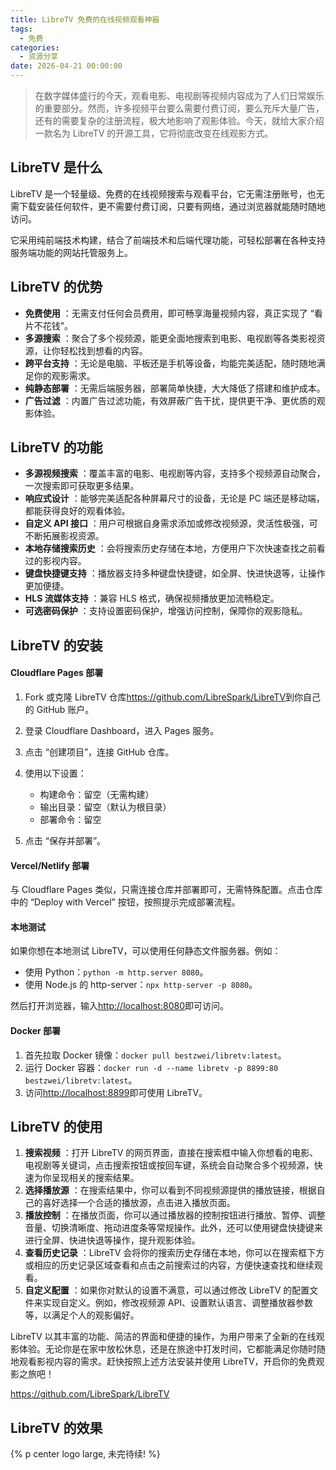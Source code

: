 ```yaml
---
title: LibreTV 免费的在线视频观看神器
tags:
  - 免费
categories:
  - 资源分享
date: 2026-04-21 00:00:00
---
```


> 在数字媒体盛行的今天，观看电影、电视剧等视频内容成为了人们日常娱乐的重要部分。然而，许多视频平台要么需要付费订阅，要么充斥大量广告，还有的需要复杂的注册流程，极大地影响了观影体验。今天，就给大家介绍一款名为 LibreTV 的开源工具，它将彻底改变在线观影方式。

<!-- more -->

## LibreTV 是什么

LibreTV 是一个轻量级、免费的在线视频搜索与观看平台，它无需注册账号，也无需下载安装任何软件，更不需要付费订阅，只要有网络，通过浏览器就能随时随地访问。

它采用纯前端技术构建，结合了前端技术和后端代理功能，可轻松部署在各种支持服务端功能的网站托管服务上。

## LibreTV 的优势

  * **免费使用** ：无需支付任何会员费用，即可畅享海量视频内容，真正实现了 “看片不花钱”。
  * **多源搜索** ：聚合了多个视频源，能更全面地搜索到电影、电视剧等各类影视资源，让你轻松找到想看的内容。
  * **跨平台支持** ：无论是电脑、平板还是手机等设备，均能完美适配，随时随地满足你的观影需求。
  * **纯静态部署** ：无需后端服务器，部署简单快捷，大大降低了搭建和维护成本。
  * **广告过滤** ：内置广告过滤功能，有效屏蔽广告干扰，提供更干净、更优质的观影体验。

## LibreTV 的功能

  * **多源视频搜索** ：覆盖丰富的电影、电视剧等内容，支持多个视频源自动聚合，一次搜索即可获取更多结果。
  * **响应式设计** ：能够完美适配各种屏幕尺寸的设备，无论是 PC 端还是移动端，都能获得良好的观看体验。
  * **自定义 API 接口** ：用户可根据自身需求添加或修改视频源，灵活性极强，可不断拓展影视资源。
  * **本地存储搜索历史** ：会将搜索历史存储在本地，方便用户下次快速查找之前看过的影视内容。
  * **键盘快捷键支持** ：播放器支持多种键盘快捷键，如全屏、快进快退等，让操作更加便捷。
  * **HLS 流媒体支持** ：兼容 HLS 格式，确保视频播放更加流畅稳定。
  * **可选密码保护** ：支持设置密码保护，增强访问控制，保障你的观影隐私。

## LibreTV 的安装

#### Cloudflare Pages 部署

  1. Fork 或克隆 LibreTV 仓库<https://github.com/LibreSpark/LibreTV>到你自己的 GitHub 账户。
  2. 登录 Cloudflare Dashboard，进入 Pages 服务。
  3. 点击 “创建项目”，连接 GitHub 仓库。
  4. 使用以下设置：
     * 构建命令：留空（无需构建）
     * 输出目录：留空（默认为根目录）
     * 部署命令：留空

  5. 点击 “保存并部署”。

#### Vercel/Netlify 部署

与 Cloudflare Pages 类似，只需连接仓库并部署即可，无需特殊配置。点击仓库中的 “Deploy with Vercel” 按钮，按照提示完成部署流程。

#### 本地测试

如果你想在本地测试 LibreTV，可以使用任何静态文件服务器。例如：

  * 使用 Python：`python -m http.server 8080`。
  * 使用 Node.js 的 http-server：`npx http-server -p 8080`。

然后打开浏览器，输入<http://localhost:8080>即可访问。

#### Docker 部署

  1. 首先拉取 Docker 镜像：`docker pull bestzwei/libretv:latest`。
  2. 运行 Docker 容器：`docker run -d --name libretv -p 8899:80 bestzwei/libretv:latest`。
  3. 访问<http://localhost:8899>即可使用 LibreTV。

## LibreTV 的使用

  1. **搜索视频** ：打开 LibreTV 的网页界面，直接在搜索框中输入你想看的电影、电视剧等关键词，点击搜索按钮或按回车键，系统会自动聚合多个视频源，快速为你呈现相关的搜索结果。
  2. **选择播放源** ：在搜索结果中，你可以看到不同视频源提供的播放链接，根据自己的喜好选择一个合适的播放源，点击进入播放页面。
  3. **播放控制** ：在播放页面，你可以通过播放器的控制按钮进行播放、暂停、调整音量、切换清晰度、拖动进度条等常规操作。此外，还可以使用键盘快捷键来进行全屏、快进快退等操作，提升观影体验。
  4. **查看历史记录** ：LibreTV 会将你的搜索历史存储在本地，你可以在搜索框下方或相应的历史记录区域查看和点击之前搜索过的内容，方便快速查找和继续观看。
  5. **自定义配置** ：如果你对默认的设置不满意，可以通过修改 LibreTV 的配置文件来实现自定义。例如，修改视频源 API、设置默认语言、调整播放器参数等，以满足个人的观影偏好。

LibreTV 以其丰富的功能、简洁的界面和便捷的操作，为用户带来了全新的在线观影体验。无论你是在家中放松休息，还是在旅途中打发时间，它都能满足你随时随地观看影视内容的需求。赶快按照上述方法安装并使用 LibreTV，开启你的免费观影之旅吧！

https://github.com/LibreSpark/LibreTV

## LibreTV 的效果

{% p center logo large, 未完待续! %}